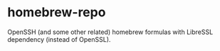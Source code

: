 # homebrew-repo

OpenSSH (and some other related) homebrew formulas with LibreSSL dependency (instead of OpenSSL).
